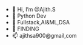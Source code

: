 - 👋 Hi, I’m @Ajith.S
- 👀 Python Dev
- 🌱 Fullstack,AI&ML,DSA
- 💞️ FINDING 
- 📫 ajithsa900@gmail,com

<!---
AjithCodeCraft/AjithCodeCraft is a ✨ special ✨ repository because its `README.md` (this file) appears on your GitHub profile.
You can click the Preview link to take a look at your changes.
--->
